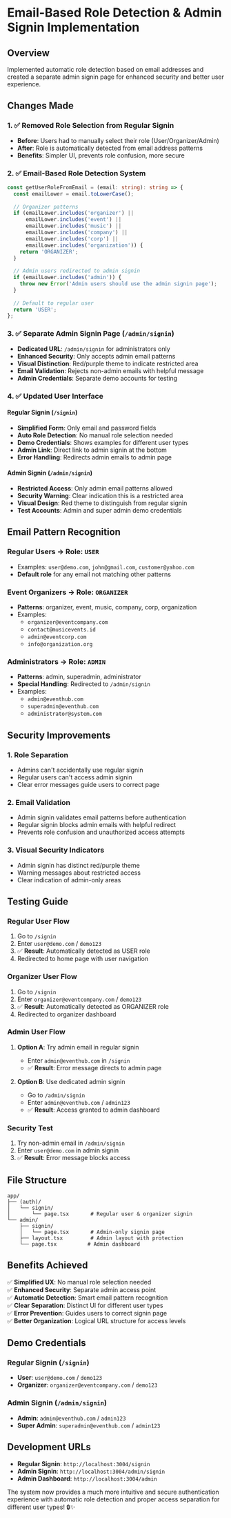 # Email-Based Role Detection & Admin Signin Implementation

## Overview
Implemented automatic role detection based on email addresses and created a separate admin signin page for enhanced security and better user experience.

## Changes Made

### 1. ✅ **Removed Role Selection from Regular Signin**
- **Before**: Users had to manually select their role (User/Organizer/Admin)
- **After**: Role is automatically detected from email address patterns
- **Benefits**: Simpler UI, prevents role confusion, more secure

### 2. ✅ **Email-Based Role Detection System**
```typescript
const getUserRoleFromEmail = (email: string): string => {
  const emailLower = email.toLowerCase();
  
  // Organizer patterns
  if (emailLower.includes('organizer') || 
      emailLower.includes('event') || 
      emailLower.includes('music') ||
      emailLower.includes('company') ||
      emailLower.includes('corp') ||
      emailLower.includes('organization')) {
    return 'ORGANIZER';
  }
  
  // Admin users redirected to admin signin
  if (emailLower.includes('admin')) {
    throw new Error('Admin users should use the admin signin page');
  }
  
  // Default to regular user
  return 'USER';
};
```

### 3. ✅ **Separate Admin Signin Page** (`/admin/signin`)
- **Dedicated URL**: `/admin/signin` for administrators only
- **Enhanced Security**: Only accepts admin email patterns
- **Visual Distinction**: Red/purple theme to indicate restricted area
- **Email Validation**: Rejects non-admin emails with helpful message
- **Admin Credentials**: Separate demo accounts for testing

### 4. ✅ **Updated User Interface**

#### Regular Signin (`/signin`)
- **Simplified Form**: Only email and password fields
- **Auto Role Detection**: No manual role selection needed
- **Demo Credentials**: Shows examples for different user types
- **Admin Link**: Direct link to admin signin at the bottom
- **Error Handling**: Redirects admin emails to admin page

#### Admin Signin (`/admin/signin`)
- **Restricted Access**: Only admin email patterns allowed
- **Security Warning**: Clear indication this is a restricted area
- **Visual Design**: Red theme to distinguish from regular signin
- **Test Accounts**: Admin and super admin demo credentials

## Email Pattern Recognition

### **Regular Users** → Role: `USER`
- Examples: `user@demo.com`, `john@gmail.com`, `customer@yahoo.com`
- **Default role** for any email not matching other patterns

### **Event Organizers** → Role: `ORGANIZER`
- **Patterns**: organizer, event, music, company, corp, organization
- Examples: 
  - `organizer@eventcompany.com`
  - `contact@musicevents.id`
  - `admin@eventcorp.com`
  - `info@organization.org`

### **Administrators** → Role: `ADMIN`
- **Patterns**: admin, superadmin, administrator
- **Special Handling**: Redirected to `/admin/signin`
- Examples:
  - `admin@eventhub.com`
  - `superadmin@eventhub.com`
  - `administrator@system.com`

## Security Improvements

### 1. **Role Separation**
- Admins can't accidentally use regular signin
- Regular users can't access admin signin
- Clear error messages guide users to correct page

### 2. **Email Validation**
- Admin signin validates email patterns before authentication
- Regular signin blocks admin emails with helpful redirect
- Prevents role confusion and unauthorized access attempts

### 3. **Visual Security Indicators**
- Admin signin has distinct red/purple theme
- Warning messages about restricted access
- Clear indication of admin-only areas

## Testing Guide

### **Regular User Flow**
1. Go to `/signin`
2. Enter `user@demo.com` / `demo123`
3. ✅ **Result**: Automatically detected as USER role
4. Redirected to home page with user navigation

### **Organizer User Flow**
1. Go to `/signin`
2. Enter `organizer@eventcompany.com` / `demo123`
3. ✅ **Result**: Automatically detected as ORGANIZER role
4. Redirected to organizer dashboard

### **Admin User Flow**
1. **Option A**: Try admin email in regular signin
   - Enter `admin@eventhub.com` in `/signin`
   - ✅ **Result**: Error message directs to admin page

2. **Option B**: Use dedicated admin signin
   - Go to `/admin/signin`
   - Enter `admin@eventhub.com` / `admin123`
   - ✅ **Result**: Access granted to admin dashboard

### **Security Test**
1. Try non-admin email in `/admin/signin`
2. Enter `user@demo.com` in admin signin
3. ✅ **Result**: Error message blocks access

## File Structure
```
app/
├── (auth)/
│   └── signin/
│       └── page.tsx       # Regular user & organizer signin
└── admin/
    ├── signin/
    │   └── page.tsx       # Admin-only signin page
    ├── layout.tsx         # Admin layout with protection
    └── page.tsx          # Admin dashboard
```

## Benefits Achieved

✅ **Simplified UX**: No manual role selection needed  
✅ **Enhanced Security**: Separate admin access point  
✅ **Automatic Detection**: Smart email pattern recognition  
✅ **Clear Separation**: Distinct UI for different user types  
✅ **Error Prevention**: Guides users to correct signin page  
✅ **Better Organization**: Logical URL structure for access levels  

## Demo Credentials

### Regular Signin (`/signin`)
- **User**: `user@demo.com` / `demo123`
- **Organizer**: `organizer@eventcompany.com` / `demo123`

### Admin Signin (`/admin/signin`)
- **Admin**: `admin@eventhub.com` / `admin123`
- **Super Admin**: `superadmin@eventhub.com` / `admin123`

## Development URLs
- **Regular Signin**: `http://localhost:3004/signin`
- **Admin Signin**: `http://localhost:3004/admin/signin`
- **Admin Dashboard**: `http://localhost:3004/admin`

The system now provides a much more intuitive and secure authentication experience with automatic role detection and proper access separation for different user types! 🔒✨
